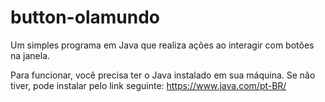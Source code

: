 # button-olamundo
Um simples programa em Java que realiza ações ao interagir com botões na janela.

Para funcionar, você precisa ter o Java instalado em sua máquina.
Se não tiver, pode instalar pelo link seguinte:
https://www.java.com/pt-BR/
